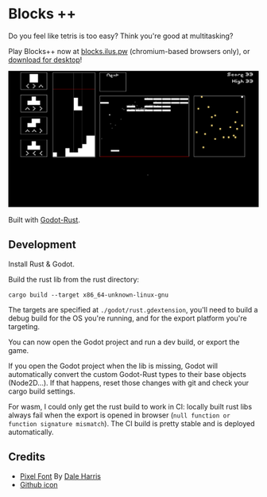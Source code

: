 # Blocks ++

Do you feel like tetris is too easy? Think you're good at multitasking?

Play Blocks++ now at [blocks.ilus.pw](https://blocks.ilus.pw/) (chromium-based browsers only), or [download for desktop](https://github.com/julie-42/blocks-plus-plus/releases)!

![4k gameplay screenshot](docs/screenshot_4k.png)

Built with [Godot-Rust](https://github.com/godot-rust/gdext).

## Development

Install Rust & Godot.

Build the rust lib from the rust directory:

```
cargo build --target x86_64-unknown-linux-gnu
```

The targets are specified at `./godot/rust.gdextension`, you'll need to build a debug build for the OS you're running, and for the export platform you're targeting.

You can now open the Godot project and run a dev build, or export the game.

If you open the Godot project when the lib is missing, Godot will automatically convert the custom Godot-Rust types to their base objects (Node2D...). If that happens, reset those changes with git and check your cargo build settings.

For wasm, I could only get the rust build to work in CI: locally built rust libs always fail when the export is opened in browser (`null function or function signature mismatch`). The CI build is pretty stable and is deployed automatically.

## Credits

- [Pixel Font](https://www.1001fonts.com/pixel-font.html) By [Dale Harris](https://www.1001fonts.com/users/utopia/)
- [Github icon](https://iconduck.com/icons/313558/github)
